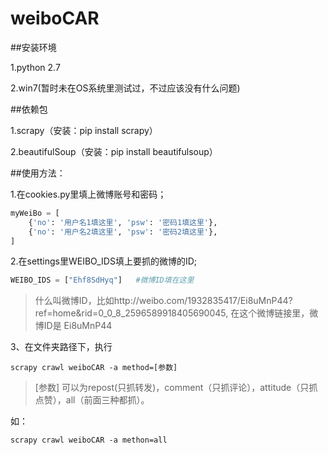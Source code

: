 # weiboCAR


##安装环境

1.python 2.7

2.win7(暂时未在OS系统里测试过，不过应该没有什么问题)



##依赖包

1.scrapy（安装：pip install scrapy）

2.beautifulSoup（安装：pip install beautifulsoup）



##使用方法：

1.在cookies.py里填上微博账号和密码；

```python
myWeiBo = [
    {'no': '用户名1填这里', 'psw': '密码1填这里'},
    {'no': '用户名2填这里', 'psw': '密码2填这里'},
]
```

2.在settings里WEIBO_IDS填上要抓的微博的ID;

```python
WEIBO_IDS = ["Ehf8SdHyq"]   #微博ID填在这里
```

>什么叫微博ID，比如http://weibo.com/1932835417/Ei8uMnP44?ref=home&rid=0_0_8_2596589918405690045, 在这个微博链接里，微博ID是 Ei8uMnP44

3、在文件夹路径下，执行

```
scrapy crawl weiboCAR -a method=[参数]
```

>[参数] 可以为repost(只抓转发)，comment（只抓评论），attitude（只抓点赞），all（前面三种都抓）。

如：

```
scrapy crawl weiboCAR -a methon=all
```
